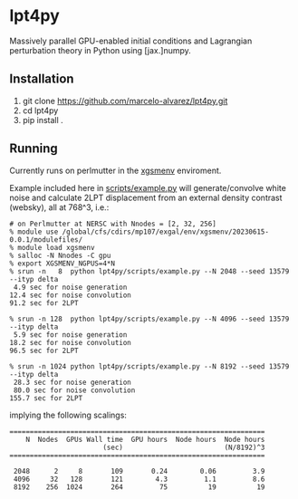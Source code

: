 # lpt4py
Massively parallel GPU-enabled initial conditions and Lagrangian perturbation theory in Python using [jax.]numpy.

## Installation
1. git clone https://github.com/marcelo-alvarez/lpt4py.git
2. cd lpt4py
3. pip install .

## Running
Currently runs on perlmutter in the [xgsmenv](https://github.com/marcelo-alvarez/xgsmenv) enviroment.

Example included here in [scripts/example.py](https://github.com/marcelo-alvarez/lpt4py/blob/master/scripts/example.py) will generate/convolve white noise and calculate 2LPT displacement from an external density contrast (websky), all at 768^3, i.e.:
```
# on Perlmutter at NERSC with Nnodes = [2, 32, 256]
% module use /global/cfs/cdirs/mp107/exgal/env/xgsmenv/20230615-0.0.1/modulefiles/
% module load xgsmenv
% salloc -N Nnodes -C gpu
% export XGSMENV_NGPUS=4*N
% srun -n   8  python lpt4py/scripts/example.py --N 2048 --seed 13579 --ityp delta
 4.9 sec for noise generation
12.4 sec for noise convolution
91.2 sec for 2LPT

% srun -n 128  python lpt4py/scripts/example.py --N 4096 --seed 13579 --ityp delta
 5.9 sec for noise generation
18.2 sec for noise convolution
96.5 sec for 2LPT

% srun -n 1024 python lpt4py/scripts/example.py --N 8192 --seed 13579 --ityp delta
 28.3 sec for noise generation 
 80.0 sec for noise convolution
155.7 sec for 2LPT
```
implying the following scalings:
```
===============================================================
    N  Nodes  GPUs Wall time  GPU hours  Node hours  Node hours 
                       (sec)                         (N/8192)^3
===============================================================

 2048      2     8       109       0.24        0.06         3.9
 4096     32   128       121        4.3         1.1         8.6
 8192    256  1024       264         75          19          19      
```
